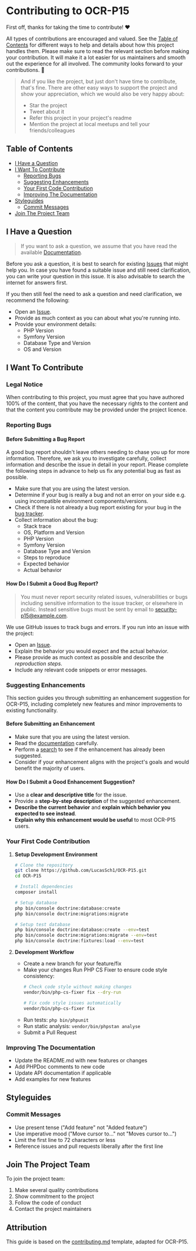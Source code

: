 # Contributing to OCR-P15

First off, thanks for taking the time to contribute! ❤️

All types of contributions are encouraged and valued. See the [Table of Contents](#table-of-contents) for different ways to help and details about how this project handles them. Please make sure to read the relevant section before making your contribution. It will make it a lot easier for us maintainers and smooth out the experience for all involved. The community looks forward to your contributions. 🎉

> And if you like the project, but just don't have time to contribute, that's fine. There are other easy ways to support the project and show your appreciation, which we would also be very happy about:
> - Star the project
> - Tweet about it
> - Refer this project in your project's readme
> - Mention the project at local meetups and tell your friends/colleagues

## Table of Contents

- [I Have a Question](#i-have-a-question)
- [I Want To Contribute](#i-want-to-contribute)
    - [Reporting Bugs](#reporting-bugs)
    - [Suggesting Enhancements](#suggesting-enhancements)
    - [Your First Code Contribution](#your-first-code-contribution)
    - [Improving The Documentation](#improving-the-documentation)
- [Styleguides](#styleguides)
    - [Commit Messages](#commit-messages)
- [Join The Project Team](#join-the-project-team)

## I Have a Question

> If you want to ask a question, we assume that you have read the available [Documentation](README.md).

Before you ask a question, it is best to search for existing [Issues](https://github.com/LucasSch1/OCR-P15.git/issues) that might help you. In case you have found a suitable issue and still need clarification, you can write your question in this issue. It is also advisable to search the internet for answers first.

If you then still feel the need to ask a question and need clarification, we recommend the following:

- Open an [Issue](https://github.com/LucasSch1/OCR-P15.git/issues/new).
- Provide as much context as you can about what you're running into.
- Provide your environment details:
    - PHP Version
    - Symfony Version
    - Database Type and Version
    - OS and Version

## I Want To Contribute

### Legal Notice
When contributing to this project, you must agree that you have authored 100% of the content, that you have the necessary rights to the content and that the content you contribute may be provided under the project licence.

### Reporting Bugs

#### Before Submitting a Bug Report

A good bug report shouldn't leave others needing to chase you up for more information. Therefore, we ask you to investigate carefully, collect information and describe the issue in detail in your report. Please complete the following steps in advance to help us fix any potential bug as fast as possible.

- Make sure that you are using the latest version.
- Determine if your bug is really a bug and not an error on your side e.g. using incompatible environment components/versions.
- Check if there is not already a bug report existing for your bug in the [bug tracker](https://github.com/LucasSch1/OCR-P15.git/issues?q=label%3Abug).
- Collect information about the bug:
    - Stack trace
    - OS, Platform and Version
    - PHP Version
    - Symfony Version
    - Database Type and Version
    - Steps to reproduce
    - Expected behavior
    - Actual behavior

#### How Do I Submit a Good Bug Report?

> You must never report security related issues, vulnerabilities or bugs including sensitive information to the issue tracker, or elsewhere in public. Instead sensitive bugs must be sent by email to <security-p15@example.com>.

We use GitHub issues to track bugs and errors. If you run into an issue with the project:

- Open an [Issue](https://github.com/LucasSch1/OCR-P15.git/issues/new).
- Explain the behavior you would expect and the actual behavior.
- Please provide as much context as possible and describe the *reproduction steps*.
- Include any relevant code snippets or error messages.

### Suggesting Enhancements

This section guides you through submitting an enhancement suggestion for OCR-P15, including completely new features and minor improvements to existing functionality.

#### Before Submitting an Enhancement

- Make sure that you are using the latest version.
- Read the [documentation](README.md) carefully.
- Perform a [search](https://github.com/LucasSch1/OCR-P15.git/issues) to see if the enhancement has already been suggested.
- Consider if your enhancement aligns with the project's goals and would benefit the majority of users.

#### How Do I Submit a Good Enhancement Suggestion?

- Use a **clear and descriptive title** for the issue.
- Provide a **step-by-step description** of the suggested enhancement.
- **Describe the current behavior** and **explain which behavior you expected to see instead**.
- **Explain why this enhancement would be useful** to most OCR-P15 users.

### Your First Code Contribution

1. **Setup Development Environment**
   ```bash
   # Clone the repository
   git clone https://github.com/LucasSch1/OCR-P15.git
   cd OCR-P15

   # Install dependencies
   composer install

   # Setup database
   php bin/console doctrine:database:create
   php bin/console doctrine:migrations:migrate

   # Setup test database
   php bin/console doctrine:database:create --env=test
   php bin/console doctrine:migrations:migrate --env=test
   php bin/console doctrine:fixtures:load --env=test
   ```

2. **Development Workflow**
    - Create a new branch for your feature/fix
    - Make your changes
      Run PHP CS Fixer to ensure code style consistency:
      ```bash
      # Check code style without making changes
      vendor/bin/php-cs-fixer fix --dry-run
      
      # Fix code style issues automatically
      vendor/bin/php-cs-fixer fix
      ````
    - Run tests: `php bin/phpunit`
    - Run static analysis: `vendor/bin/phpstan analyse`
    - Submit a Pull Request

### Improving The Documentation

- Update the README.md with new features or changes
- Add PHPDoc comments to new code
- Update API documentation if applicable
- Add examples for new features

## Styleguides

### Commit Messages
- Use present tense ("Add feature" not "Added feature")
- Use imperative mood ("Move cursor to..." not "Moves cursor to...")
- Limit the first line to 72 characters or less
- Reference issues and pull requests liberally after the first line

## Join The Project Team

To join the project team:
1. Make several quality contributions
2. Show commitment to the project
3. Follow the code of conduct
4. Contact the project maintainers

## Attribution
This guide is based on the [contributing.md](https://contributing.md/generator) template, adapted for OCR-P15.